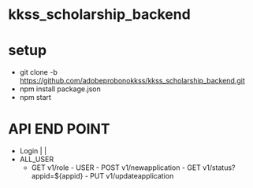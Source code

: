 # kkss_scholarship_backend

# setup

- git clone -b https://github.com/adobeprobonokkss/kkss_scholarship_backend.git
- npm install package.json
- npm start

# API END POINT

- Login
  |
  |
- ALL_USER
  - GET v1/role - USER - POST v1/newapplication - GET v1/status?appid=${appid} - PUT v1/updateapplication
